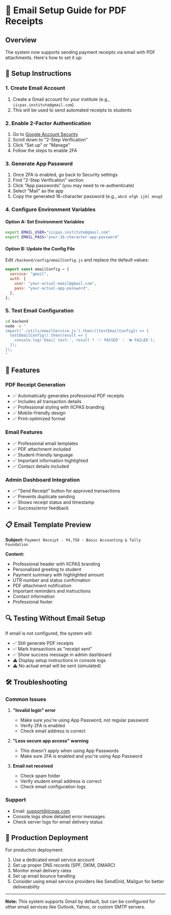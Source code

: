 # 📧 Email Setup Guide for PDF Receipts

## Overview

The system now supports sending payment receipts via email with PDF attachments. Here's how to set it up:

## 🔧 Setup Instructions

### 1. Create Email Account

1. Create a Gmail account for your institute (e.g., `iicpas.institute@gmail.com`)
2. This will be used to send automated receipts to students

### 2. Enable 2-Factor Authentication

1. Go to [Google Account Security](https://myaccount.google.com/security)
2. Scroll down to "2-Step Verification"
3. Click "Set up" or "Manage"
4. Follow the steps to enable 2FA

### 3. Generate App Password

1. Once 2FA is enabled, go back to Security settings
2. Find "2-Step Verification" section
3. Click "App passwords" (you may need to re-authenticate)
4. Select "Mail" as the app
5. Copy the generated 16-character password (e.g., `abcd efgh ijkl mnop`)

### 4. Configure Environment Variables

#### Option A: Set Environment Variables

```bash
export EMAIL_USER="iicpas.institute@gmail.com"
export EMAIL_PASS="your-16-character-app-password"
```

#### Option B: Update the Config File

Edit `/backend/config/emailConfig.js` and replace the default values:

```javascript
export const emailConfig = {
  service: "gmail",
  auth: {
    user: "your-actual-email@gmail.com",
    pass: "your-actual-app-password",
  },
};
```

### 5. Test Email Configuration

```bash
cd backend
node -e "
import('./utils/emailService.js').then(({testEmailConfig}) => {
  testEmailConfig().then(result => {
    console.log('Email test:', result ? '✅ PASSED' : '❌ FAILED');
  });
});
"
```

## 🚀 Features

### PDF Receipt Generation

- ✅ Automatically generates professional PDF receipts
- ✅ Includes all transaction details
- ✅ Professional styling with IICPAS branding
- ✅ Mobile-friendly design
- ✅ Print-optimized format

### Email Features

- ✅ Professional email templates
- ✅ PDF attachment included
- ✅ Student-friendly language
- ✅ Important information highlighted
- ✅ Contact details included

### Admin Dashboard Integration

- ✅ "Send Receipt" button for approved transactions
- ✅ Prevents duplicate sending
- ✅ Shows receipt status and timestamp
- ✅ Success/error feedback

## 📋 Email Template Preview

**Subject:** `Payment Receipt - ₹4,750 - Basic Accounting & Tally Foundation`

**Content:**

- Professional header with IICPAS branding
- Personalized greeting to student
- Payment summary with highlighted amount
- UTR number and status confirmation
- PDF attachment notification
- Important reminders and instructions
- Contact information
- Professional footer

## 🔍 Testing Without Email Setup

If email is not configured, the system will:

- ✅ Still generate PDF receipts
- ✅ Mark transactions as "receipt sent"
- ✅ Show success message in admin dashboard
- ⚠️ Display setup instructions in console logs
- ⚠️ No actual email will be sent (simulated)

## 🛠️ Troubleshooting

### Common Issues

1. **"Invalid login" error**

   - Make sure you're using App Password, not regular password
   - Verify 2FA is enabled
   - Check email address is correct

2. **"Less secure app access" warning**

   - This doesn't apply when using App Passwords
   - Make sure 2FA is enabled and you're using App Password

3. **Email not received**
   - Check spam folder
   - Verify student email address is correct
   - Check email configuration logs

### Support

- Email: support@iicpas.com
- Console logs show detailed error messages
- Check server logs for email delivery status

## 📝 Production Deployment

For production deployment:

1. Use a dedicated email service account
2. Set up proper DNS records (SPF, DKIM, DMARC)
3. Monitor email delivery rates
4. Set up email bounce handling
5. Consider using email service providers like SendGrid, Mailgun for better deliverability

---

**Note:** This system supports Gmail by default, but can be configured for other email services like Outlook, Yahoo, or custom SMTP servers.
